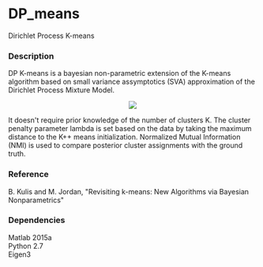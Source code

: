 # DP_means
Dirichlet Process K-means

### Description

DP K-means is a bayesian non-parametric extension of the K-means algorithm based on small variance assymptotics (SVA) approximation of the Dirichlet Process Mixture Model.

<p align="center">
<img src="https://github.com/vsmolyakov/DP_means/blob/master/matlab/figures/dp_means.png?raw=true"/>
</p>

It doesn't require prior knowledge of the number of clusters K. The cluster penalty parameter lambda is set based on the data by taking the maximum distance to the K++ means initialization. Normalized Mutual Information (NMI) is used to compare posterior cluster assignments with the ground truth.

### Reference

B. Kulis and M. Jordan, "Revisiting k-means: New Algorithms via Bayesian Nonparametrics"
 
### Dependencies

Matlab 2015a  
Python 2.7  
Eigen3
